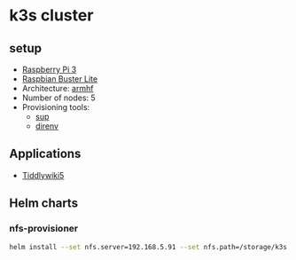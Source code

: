 # k3s cluster

## setup

* [Raspberry Pi 3](https://www.raspberrypi.org/products/raspberry-pi-3-model-b/)
* [Raspbian Buster Lite](https://www.raspberrypi.org/downloads/raspbian/)
* Architecture: [armhf](https://wiki.debian.org/ArmHardFloatPort)
* Number of nodes: 5
* Provisioning tools:
  *  [sup](https://github.com/pressly/sup)
  *  [direnv](https://direnv.net/)

## Applications

* [Tiddlywiki5](https://github.com/Jermolene/TiddlyWiki5)

## Helm charts

### nfs-provisioner

```bash
helm install --set nfs.server=192.168.5.91 --set nfs.path=/storage/k3s --set image.repository=quay.io/external_storage/nfs-client-provisioner-arm stable/nfs-client-provisioner --generate-name
```
